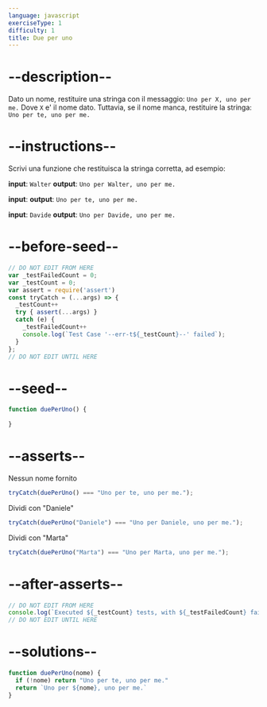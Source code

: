 ```yaml
---
language: javascript
exerciseType: 1
difficulty: 1
title: Due per uno
---
```


# --description--

Dato un nome, restituire una stringa con il messaggio:
`Uno per X, uno per me.`
Dove `X` e' il nome dato.
Tuttavia, se il nome manca, restituire la stringa:
`Uno per te, uno per me.`

# --instructions--

Scrivi una funzione che restituisca la stringa corretta, ad esempio:

**input**: `Walter`
**output**: `Uno per Walter, uno per me.`

**input**:
**output**: `Uno per te, uno per me.`

**input**: `Davide`
**output**: `Uno per Davide, uno per me.`

# --before-seed--

```javascript
// DO NOT EDIT FROM HERE
var _testFailedCount = 0;
var _testCount = 0;
var assert = require('assert')
const tryCatch = (...args) => {
  _testCount++
  try { assert(...args) }
  catch (e) {
    _testFailedCount++
    console.log(`Test Case '--err-t${_testCount}--' failed`);
  }
};
// DO NOT EDIT UNTIL HERE
```

# --seed--

```javascript
function duePerUno() {
  
}
```

# --asserts--

Nessun nome fornito

```javascript
tryCatch(duePerUno() === "Uno per te, uno per me.");
```

Dividi con "Daniele"

```javascript
tryCatch(duePerUno("Daniele") === "Uno per Daniele, uno per me.");
```

Dividi con "Marta"

```javascript
tryCatch(duePerUno("Marta") === "Uno per Marta, uno per me.");
```

# --after-asserts--

```javascript
// DO NOT EDIT FROM HERE 
console.log(`Executed ${_testCount} tests, with ${_testFailedCount} failures`);
// DO NOT EDIT UNTIL HERE
```

# --solutions--

```javascript
function duePerUno(nome) {
  if (!nome) return "Uno per te, uno per me."
  return `Uno per ${nome}, uno per me.`
}
```
